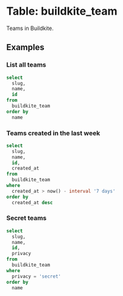 # Table: buildkite_team

Teams in Buildkite.

## Examples

### List all teams

```sql
select
  slug,
  name,
  id
from
  buildkite_team
order by
  name
```

### Teams created in the last week

```sql
select
  slug,
  name,
  id,
  created_at
from
  buildkite_team
where
  created_at > now() - interval '7 days'
order by
  created_at desc
```

### Secret teams

```sql
select
  slug,
  name,
  id,
  privacy
from
  buildkite_team
where
  privacy = 'secret'
order by
  name
```
